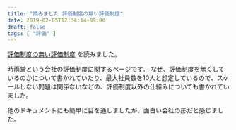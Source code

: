 ```yaml
---
title: "読みました 評価制度の無い評価制度"
date: 2019-02-05T12:34:14+09:00
draft: false
tags: [ "評価" ]
---
```


[評価制度の無い評価制度](https://gist.github.com/voluntas/4f90a626adae624d8c23) を読みました。

[時雨堂という会社](https://voluntas.github.io/)の評価制度に関するページです。
なぜ、評価制度を無くしているのかについて書かれていたり、最大社員数を10人と想定しているので、スケールしない問題は関係ないなどの、評価制度以外の仕組みについても書かれていました。

他のドキュメントにも簡単に目を通しましたが、面白い会社の形だと感じました。